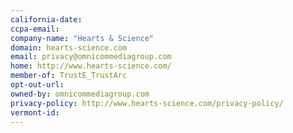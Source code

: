 ```yaml
---
california-date: 
ccpa-email: 
company-name: "Hearts & Science"
domain: hearts-science.com
email: privacy@omnicommediagroup.com
home: http://www.hearts-science.com/
member-of: TrustE_TrustArc
opt-out-url: 
owned-by: omnicommediagroup.com
privacy-policy: http://www.hearts-science.com/privacy-policy/
vermont-id: 
---
```



